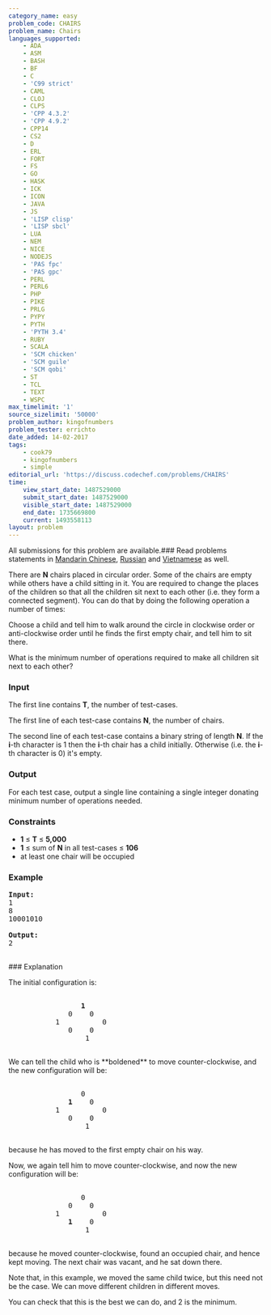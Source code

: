 ```yaml
---
category_name: easy
problem_code: CHAIRS
problem_name: Chairs
languages_supported:
    - ADA
    - ASM
    - BASH
    - BF
    - C
    - 'C99 strict'
    - CAML
    - CLOJ
    - CLPS
    - 'CPP 4.3.2'
    - 'CPP 4.9.2'
    - CPP14
    - CS2
    - D
    - ERL
    - FORT
    - FS
    - GO
    - HASK
    - ICK
    - ICON
    - JAVA
    - JS
    - 'LISP clisp'
    - 'LISP sbcl'
    - LUA
    - NEM
    - NICE
    - NODEJS
    - 'PAS fpc'
    - 'PAS gpc'
    - PERL
    - PERL6
    - PHP
    - PIKE
    - PRLG
    - PYPY
    - PYTH
    - 'PYTH 3.4'
    - RUBY
    - SCALA
    - 'SCM chicken'
    - 'SCM guile'
    - 'SCM qobi'
    - ST
    - TCL
    - TEXT
    - WSPC
max_timelimit: '1'
source_sizelimit: '50000'
problem_author: kingofnumbers
problem_tester: errichto
date_added: 14-02-2017
tags:
    - cook79
    - kingofnumbers
    - simple
editorial_url: 'https://discuss.codechef.com/problems/CHAIRS'
time:
    view_start_date: 1487529000
    submit_start_date: 1487529000
    visible_start_date: 1487529000
    end_date: 1735669800
    current: 1493558113
layout: problem
---
```

All submissions for this problem are available.###  Read problems statements in [Mandarin Chinese](http://www.codechef.com/download/translated/COOK79/mandarin/CHAIRS.pdf), [Russian](http://www.codechef.com/download/translated/COOK79/russian/CHAIRS.pdf) and [Vietnamese](http://www.codechef.com/download/translated/COOK79/vietnamese/CHAIRS.pdf) as well.

There are **N** chairs placed in circular order. Some of the chairs are empty while others have a child sitting in it. You are required to change the places of the children so that all the children sit next to each other (i.e. they form a connected segment). You can do that by doing the following operation a number of times:

Choose a child and tell him to walk around the circle in clockwise order or anti-clockwise order until he finds the first empty chair, and tell him to sit there.

What is the minimum number of operations required to make all children sit next to each other?

### Input

The first line contains **T**, the number of test-cases.

The first line of each test-case contains **N**, the number of chairs.

The second line of each test-case contains a binary string of length **N**. If the **i**-th character is 1 then the **i**-th chair has a child initially. Otherwise (i.e. the **i**-th character is 0) it's empty.

### Output

For each test case, output a single line containing a single integer donating minimum number of operations needed.

### Constraints

- **1** ≤ **T** ≤ **5,000**
- **1** ≤ sum of **N** in all test-cases ≤ **106**
- at least one chair will be occupied

### Example

<pre><b>Input:</b>
1
8
10001010

<b>Output:</b>
2

</pre>### Explanation
The initial configuration is:

<pre>       
                 <b>1</b>
              0    0
           1          0
              0    0
                  1

</pre>We can tell the child who is **boldened** to move counter-clockwise, and the new configuration will be:
<pre>       
                 0
              <b>1</b>    0
           1          0
              0    0
                  1

</pre>because he has moved to the first empty chair on his way.
Now, we again tell him to move counter-clockwise, and now the new configuration will be:

<pre>       
                 0
              0    0
           1          0
              <b>1</b>    0
                  1

</pre>because he moved counter-clockwise, found an occupied chair, and hence kept moving. The next chair was vacant, and he sat down there.
Note that, in this example, we moved the same child twice, but this need not be the case. We can move different children in different moves.

You can check that this is the best we can do, and 2 is the minimum.
